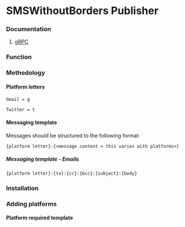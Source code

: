 # SMSWithoutBorders Publisher

### Documentation

1. [gRPC](docs/grpc.md)

### Function

### Methodology

#### Platform letters

`Gmail = g`

`Twitter = t`

#### Messaging template

Messages should be structured to the following format:

```
{platform letter}:{<message content = this varies with platforms>}
```

##### Messaging template - Emails

```
{platform letter}:{to}:{cc}:{bcc}:{subject}:{body}
```

### Installation

### Adding platforms

#### Platform required template
